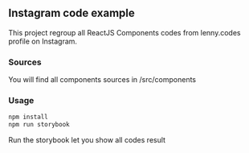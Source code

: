 ## Instagram code example

This project regroup all ReactJS Components codes from lenny.codes profile on Instagram.

### Sources

You will find all components sources in /src/components

### Usage
```javascript
npm install
npm run storybook
```

Run the storybook let you show all codes result
